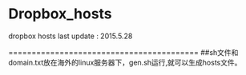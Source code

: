 # Dropbox_hosts
dropbox hosts last update : 2015.5.28

=========================================
##sh文件和domain.txt放在海外的linux服务器下，gen.sh运行,就可以生成hosts文件。
